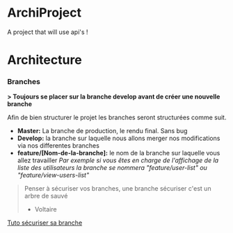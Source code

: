 # ArchiProject

A project that will use api's !

# Architecture

### Branches

**> Toujours se placer sur la branche develop avant de créer une nouvelle branche**


Afin de bien structurer le projet les branches seront structurées comme suit.

* **Master:** La branche de production, le rendu final. Sans bug
* **Develop:** la branche sur laquelle nous allons merger nos modifications via nos differentes branches
* **feature/[Nom-de-la-branche]:** le nom de la branche sur laquelle vous allez travailler 
*Par exemple si vous êtes en charge de l'affichage de la liste des utilisateurs la branche se nommera "feature/user-list" ou "feature/view-users-list"*

> Penser à sécuriser vos branches, une branche sécuriser c'est un arbre de sauvé 
>- Voltaire

[Tuto sécuriser sa branche](Tuto_branche.md)